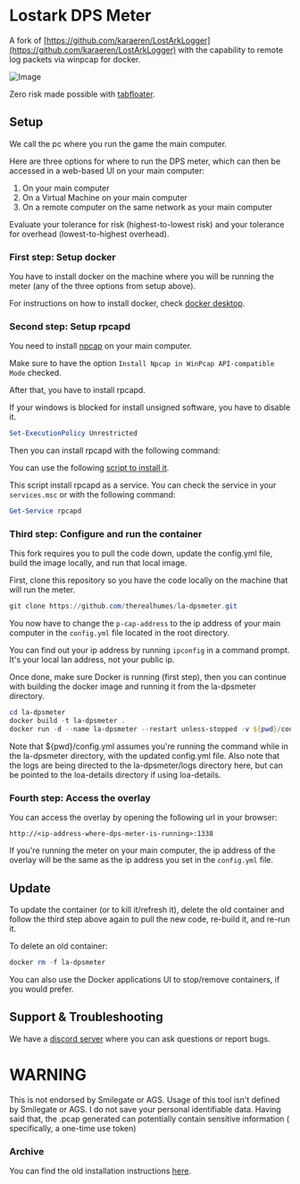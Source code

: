 # Lostark DPS Meter

A fork of [https://github.com/karaeren/LostArkLogger](https://github.com/karaeren/LostArkLogger) with the capability to
remote log packets via winpcap for docker.

![Image](https://safe.manu.moe/9Sxwowoi.jpg)

Zero risk made possible with [tabfloater](https://www.tabfloater.io).

## Setup

We call the pc where you run the game the main computer.

Here are three options for where to run the DPS meter, which can then be accessed in a web-based UI on your main computer:
1. On your main computer
2. On a Virtual Machine on your main computer
3. On a remote computer on the same network as your main computer

Evaluate your tolerance for risk (highest-to-lowest risk) and your tolerance for overhead (lowest-to-highest overhead).

### First step: Setup docker

You have to install docker on the machine where you will be running the meter (any of the three options from setup above).

For instructions on how to install docker, check [docker desktop](https://www.docker.com/).

### Second step: Setup rpcapd

You need to install [npcap](https://nmap.org/npcap/) on your main computer.

Make sure to have the option `Install Npcap in WinPcap API-compatible Mode` checked.

After that, you have to install rpcapd.

If your windows is blocked for install unsigned software, you have to disable it.

```powershell
Set-ExecutionPolicy Unrestricted
```
Then you can install rpcapd with the following command:

You can use the following [script to install it](bin/install-rpcapd.ps1).

This script install rpcapd as a service. You can check the service in your `services.msc` or with the following command:

```powershell
Get-Service rpcapd
```

### Third step: Configure and run the container

This fork requires you to pull the code down, update the config.yml file, build the image locally, and run that local image.

First, clone this repository so you have the code locally on the machine that will run the meter.

```powershell
git clone https://github.com/therealhumes/la-dpsmeter.git
```

You now have to change the `p-cap-address` to the ip address of your main computer in the `config.yml` file located in the root directory.

You can find out your ip address by running `ipconfig` in a command prompt. It's your local lan address, not your public ip.

Once done, make sure Docker is running (first step), then you can continue with building the docker image and running it from the la-dpsmeter directory.

```powershell
cd la-dpsmeter
docker build -t la-dpsmeter .
docker run -d --name la-dpsmeter --restart unless-stopped -v ${pwd}/config.yml:/app/config.yml -v ${pwd}/logs:/mnt/raid1/apps/'Lost Ark Logs' -p 1338:1338 la-dpsmeter
```

Note that ${pwd}/config.yml assumes you're running the command while in the la-dpsmeter directory, with the updated config.yml file.
Also note that the logs are being directed to the la-dpsmeter/logs directory here, but can be pointed to the loa-details directory if using loa-details.

### Fourth step: Access the overlay

You can access the overlay by opening the following url in your browser:

```
http://<ip-address-where-dps-meter-is-running>:1338
```

If you're running the meter on your main computer, the ip address of the overlay will be the same as the ip address you set in the `config.yml` file.

## Update

To update the container (or to kill it/refresh it), delete the old container and follow the third step above again to pull the new code, re-build it, and re-run it.

To delete an old container:

```powershell
docker rm -f la-dpsmeter
```

You can also use the Docker applications UI to stop/remove containers, if you would prefer.

## Support & Troubleshooting

We have a [discord server](https://discord.gg/bM8NtsJVeb) where you can ask questions or report bugs.

# WARNING

This is not endorsed by Smilegate or AGS. Usage of this tool isn't defined by Smilegate or AGS. I do not save your
personal identifiable data. Having said that, the .pcap generated can potentially contain sensitive information (
specifically, a one-time use token)

### Archive

You can find the old installation instructions [here](.github/archive/INSTALLATION.md).
